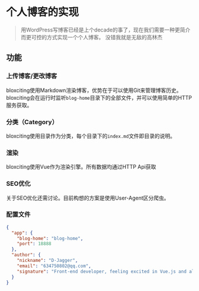 # 个人博客的实现

> 用WordPress写博客已经是上个decade的事了，现在我们需要一种更简介而更可控的方式实现一个个人博客。
> 没错我就是无敌的高林杰

## 功能

### 上传博客/更改博客

bloxciting使用Markdown渲染博客，优势在于可以使用Git来管理博客历史。bloxciting会在运行时监听`blog-home`目录下的全部文件，并可以使用简单的HTTP服务获取。

### 分类（Category）

bloxciting使用目录作为分类，每个目录下的`index.md`文件即目录的说明。

### 渲染

bloxciting使用Vue作为渲染引擎。所有数据均通过HTTP Api获取

### SEO优化

关于SEO优化还需讨论。目前构想的方案是使用User-Agent区分爬虫。

### 配置文件

```json
{
  "app": {
    "blog-home": "blog-home",
    "port": 18888
  },
  "author": {
    "nickname": "D·Jagger",
    "email": "634750802@qq.com",
    "signature": "Front-end developer, feeling excited in Vue.js and all great front end projects."
  }
}
```
